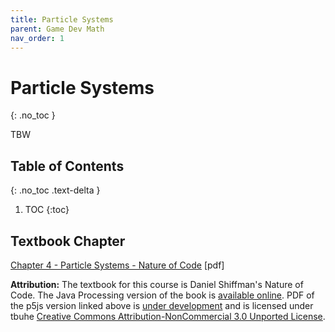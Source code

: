 ```yaml
---
title: Particle Systems
parent: Game Dev Math
nav_order: 1
---
```


<!--prettier-ignore-start-->
# Particle Systems 
{: .no_toc }

TBW

## Table of Contents
{: .no_toc .text-delta }  

1. TOC
{:toc}

<!--prettier-ignore-end-->

## Textbook Chapter

[Chapter 4 - Particle Systems - Nature of Code](/Applied-Math-For-Games-1/assets/pdf/noc_chp4_2020_draft.pdf) [pdf]

**Attribution:** The textbook for this course is Daniel Shiffman's Nature of Code. The Java Processing version of the book is [available online](https://natureofcode.com/book/). PDF of the p5js version linked above is [under development](https://github.com/nature-of-code/noc-book-2) and is licensed under tbuhe [Creative Commons Attribution-NonCommercial 3.0 Unported License](http://creativecommons.org/licenses/by-nc/3.0/).
